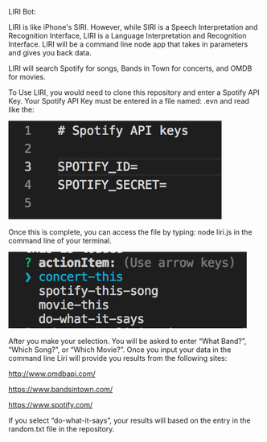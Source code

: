 LIRI Bot:

LIRI is like iPhone's SIRI. However, while SIRI is a Speech Interpretation and Recognition Interface, LIRI is a Language Interpretation and Recognition Interface. LIRI will be a command line node app that takes in parameters and gives you back data.

LIRI will search Spotify for songs, Bands in Town for concerts, and OMDB for movies.

To Use LIRI, you would need to clone this repository and enter a Spotify API Key. Your Spotify API Key must be entered in a file named: .evn and read like the:

![Spotify](/spot.png)



Once this is complete, you can access the file by typing: node liri.js in the command line of your terminal. 

![Spotify](/com.png)



After you make your selection. You will be asked to enter “What Band?”, “Which Song?”, or “Which Movie?”. Once you input your data in the command line Liri will provide you results from the following sites:

http://www.omdbapi.com/

https://www.bandsintown.com/

https://www.spotify.com/

If you select “do-what-it-says”, your results will based on the entry in the random.txt file in the repository. 
